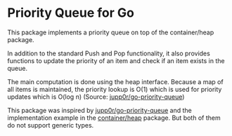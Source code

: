 # Priority Queue for Go

This package implements a priority queue on top of the container/heap package.

In addition to the standard Push and Pop functionality, it also provides functions to update the priority of an item and check if an item exists in the queue.

The main computation is done using the heap interface.
Because a map of all items is maintained, the priority lookup is O(1) which is used for priority updates which is O(log n)
(Source: [jupp0r/go-priority-queue](https://github.com/jupp0r/go-priority-queue/blob/master/priorty_queue.go#L5-L6))

This package was inspired by [jupp0r/go-priority-queue](https://github.com/jupp0r/go-priority-queue)
and the implementation example in the [container/heap](https://pkg.go.dev/container/heap) package.
But both of them do not support generic types.
